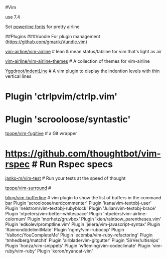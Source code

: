 #Vim

use 7.4

Set [powerline fonts](https://github.com/bling/vim-airline#integrating-with-powerline-fonts
) for pretty airline

##Plugins
###Vundle
For plugin management
(https://github.com/gmarik/Vundle.vim)

[vim-airline/vim-airline](https://github.com/vim-airline/vim-airline) # lean & mean status/tabline for vim that's light as air

[vim-airline/vim-airline-themes](https://github.com/vim-airline/vim-airline-themes) # A collection of themes for vim-airline

[Yggdroot/indentLine](https://github.com/Yggdroot/indentLine) # A vim plugin to display the indention levels with thin vertical lines

# Plugin 'ctrlpvim/ctrlp.vim'

# Plugin 'scrooloose/syntastic'

[tpope/vim-fugitive](https://github.com/tpope/vim-fugitive) # a Git wrapper

# https://github.com/thoughtbot/vim-rspec # Run Rspec specs

[janko-m/vim-test](https://github.com/janko-m/vim-test) # Run your tests at the speed of thought

[tpope/vim-surround](https://github.com/tpope/vim-surround) # 

[bling/vim-bufferline](https://github.com/bling/vim-bufferline) # vim plugin to show the list of buffers in the command bar
Plugin 'scrooloose/nerdcommenter'
Plugin 'kana/vim-textobj-user'
Plugin 'nelstrom/vim-textobj-rubyblock'
Plugin 'Julian/vim-textobj-brace'
Plugin 'ntpeters/vim-better-whitespace'
Plugin 'ntpeters/vim-airline-colornum'
Plugin 'morhetz/gruvbox'
Plugin 'kien/rainbow_parentheses.vim'
Plugin 'edkolev/promptline.vim'
Plugin 'jelera/vim-javascript-syntax'
Plugin 'Raimondi/delimitMate'
Plugin 'ngmy/vim-rubocop'
Plugin 'Valloric/YouCompleteMe'
Plugin 'ecomba/vim-ruby-refactoring'
Plugin 'tmhedberg/matchit'
Plugin 'airblade/vim-gitgutter'
Plugin 'SirVer/ultisnips'
Plugin 'honza/vim-snippets'
Plugin 'wfleming/vim-codeclimate'
Plugin 'vim-ruby/vim-ruby'
Plugin 'koron/nyancat-vim'
